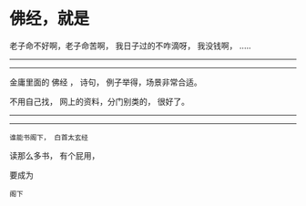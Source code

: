 # 佛经，就是

老子命不好啊，老子命苦啊， 
我日子过的不咋滴呀，
我没钱啊，
.....






<hr>




<hr>
















金庸里面的 佛经 ， 诗句，
例子举得，场景非常合适。




不用自己找，
网上的资料，分门别类的， 很好了。













<hr>





<hr>










    谁能书阁下， 白首太玄经
    
    
    
读那么多书， 有个屁用，


要成为 


    阁下

